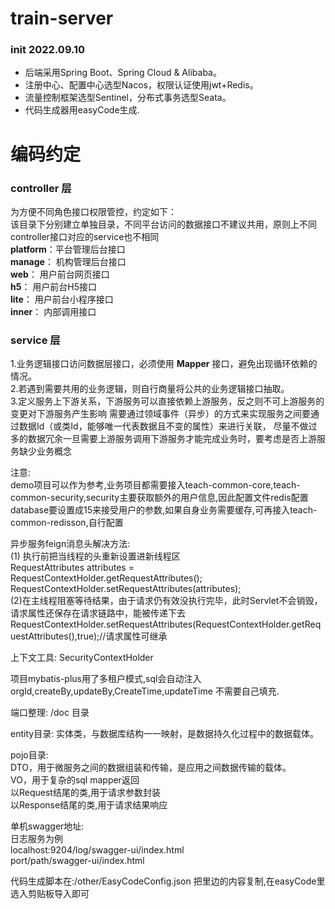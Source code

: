 # train-server
### init 2022.09.10

* 后端采用Spring Boot、Spring Cloud & Alibaba。
* 注册中心、配置中心选型Nacos，权限认证使用jwt+Redis。
* 流量控制框架选型Sentinel，分布式事务选型Seata。
* 代码生成器用easyCode生成.


# 编码约定
### controller 层
为方便不同角色接口权限管控，约定如下：  
该目录下分别建立单独目录，不同平台访问的数据接口不建议共用，原则上不同controller接口对应的service也不相同  
**platform**：平台管理后台接口  
**manage**：  机构管理后台接口  
**web**：     用户前台网页接口  
**h5**：      用户前台H5接口  
**lite**：    用户前台小程序接口  
**inner**：   内部调用接口  

### service 层
1.业务逻辑接口访问数据层接口，必须使用 **Mapper** 接口，避免出现循环依赖的情况。  
2.若遇到需要共用的业务逻辑，则自行商量将公共的业务逻辑接口抽取。  
3.定义服务上下游关系，下游服务可以直接依赖上游服务，反之则不可上游服务的变更对下游服务产生影响
  需要通过领域事件（异步）的方式来实现服务之间要通过数据Id（或类Id，能够唯一代表数据且不变的属性）来进行关联，
  尽量不做过多的数据冗余一旦需要上游服务调用下游服务才能完成业务时，要考虑是否上游服务缺少业务概念  

注意:  
 demo项目可以作为参考,业务项目都需要接入teach-common-core,teach-common-security,security主要获取额外的用户信息,因此配置文件redis配置
 database要设置成15来接受用户的参数,如果自身业务需要缓存,可再接入teach-common-redisson,自行配置

异步服务feign消息头解决方法:  
(1) 执行前把当线程的头重新设置进新线程区  
RequestAttributes attributes = RequestContextHolder.getRequestAttributes();  
RequestContextHolder.setRequestAttributes(attributes);  
(2)在主线程阻塞等待结果，由于请求仍有效没执行完毕，此时Servlet不会销毁，请求属性还保存在请求链路中，能被传递下去
RequestContextHolder.setRequestAttributes(RequestContextHolder.getRequestAttributes(),true);//请求属性可继承

上下文工具: SecurityContextHolder  

项目mybatis-plus用了多租户模式,sql会自动注入orgId,createBy,updateBy,CreateTime,updateTime 不需要自己填充.


端口整理:
/doc 目录

entity目录:
 实体类，与数据库结构一一映射，是数据持久化过程中的数据载体。 

pojo目录:  
 DTO，用于微服务之间的数据组装和传输，是应用之间数据传输的载体。  
 VO，用于复杂的sql mapper返回  
 以Request结尾的类,用于请求参数封装  
 以Response结尾的类,用于请求结果响应  

单机swagger地址:  
日志服务为例  
localhost:9204/log/swagger-ui/index.html  
          port/path/swagger-ui/index.html

代码生成脚本在:/other/EasyCodeConfig.json
把里边的内容复制,在easyCode里选入剪贴板导入即可







